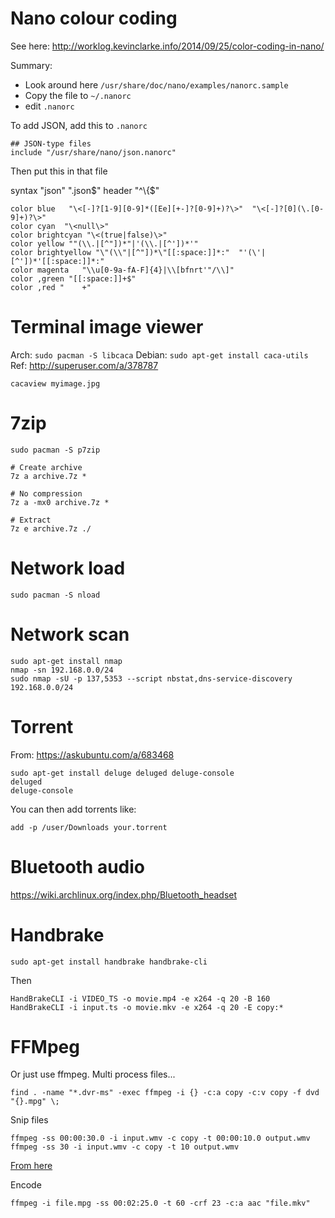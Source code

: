 # Nano colour coding
See here: http://worklog.kevinclarke.info/2014/09/25/color-coding-in-nano/

Summary:

 * Look around here `/usr/share/doc/nano/examples/nanorc.sample`
 * Copy the file to `~/.nanorc`
 * edit `.nanorc`

To add JSON, add this to `.nanorc`

    ## JSON-type files
    include "/usr/share/nano/json.nanorc"

Then put this in that file

syntax "json" "\.json$"
header "^\{$"

    color blue   "\<[-]?[1-9][0-9]*([Ee][+-]?[0-9]+)?\>"  "\<[-]?[0](\.[0-9]+)?\>"
    color cyan  "\<null\>"
    color brightcyan "\<(true|false)\>"
    color yellow ""(\\.|[^"])*"|'(\\.|[^'])*'"
    color brightyellow "\"(\\"|[^"])*\"[[:space:]]*:"  "'(\'|[^'])*'[[:space:]]*:"
    color magenta   "\\u[0-9a-fA-F]{4}|\\[bfnrt'"/\\]"
    color ,green "[[:space:]]+$"
    color ,red "    +"


# Terminal image viewer
Arch: `sudo pacman -S libcaca`
Debian: `sudo apt-get install caca-utils`
Ref: http://superuser.com/a/378787

`cacaview myimage.jpg`

# 7zip
```
sudo pacman -S p7zip

# Create archive
7z a archive.7z *

# No compression
7z a -mx0 archive.7z *

# Extract
7z e archive.7z ./
```

# Network load
`sudo pacman -S nload`

# Network scan
```
sudo apt-get install nmap
nmap -sn 192.168.0.0/24
sudo nmap -sU -p 137,5353 --script nbstat,dns-service-discovery 192.168.0.0/24
```

# Torrent
From: https://askubuntu.com/a/683468

```
sudo apt-get install deluge deluged deluge-console
deluged
deluge-console
```
You can then add torrents like:

```
add -p /user/Downloads your.torrent
```

# Bluetooth audio
https://wiki.archlinux.org/index.php/Bluetooth_headset

# Handbrake
```
sudo apt-get install handbrake handbrake-cli
```
Then
```
HandBrakeCLI -i VIDEO_TS -o movie.mp4 -e x264 -q 20 -B 160
HandBrakeCLI -i input.ts -o movie.mkv -e x264 -q 20 -E copy:*
```

# FFMpeg
Or just  use ffmpeg. Multi process files...
```
find . -name "*.dvr-ms" -exec ffmpeg -i {} -c:a copy -c:v copy -f dvd "{}.mpg" \;
```

Snip files
```
ffmpeg -ss 00:00:30.0 -i input.wmv -c copy -t 00:00:10.0 output.wmv
ffmpeg -ss 30 -i input.wmv -c copy -t 10 output.wmv
```
[From here](https://superuser.com/a/141343/682739)

Encode
```
ffmpeg -i file.mpg -ss 00:02:25.0 -t 60 -crf 23 -c:a aac "file.mkv"
```
